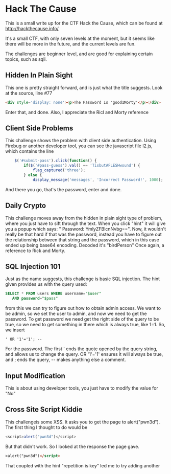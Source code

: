# Hack The Cause

This is a small write up for the CTF Hack the Cause, which can be found at http://hackthecause.info/ 

It's a small CTF, with only seven levels at the moment, but it seems like there will be more in the future, and the current levels are fun.

The challenges are beginner level, and are good for explaining certain topics, such as sqli. 
## Hidden In Plain Sight

This one is pretty straight forward, and is just what the title suggests. Look at the source, line #77
```html
<div style='display: none'><p>The Password Is 'good1Morty'</p></div>
```
Enter that, and done. Also, I appreciate the Ricl and Morty reference

## Client Side Problems
This challenge shows the problem with client side authentication. Using Firebug or another developer tool, you can see the javascript file
l2.js, which contains the line
```javascript
	$('#submit-pass').click(function() {
		if($('#pass-guess').val() == 'TisbutAFLESHwound') {
			flag_captured('three');
		} else {
			display_message('messages', 'Incorrect Password!', 1000);
```
And there you go, that's the password, enter and done.

## Daily Crypto

This challenge moves away from the hidden in plain sight type of problem, where you just have to sift through the text. When you click "hint"
it will give you a popup which says: "  Password:
      YmlyZFBlcnNvbg==". Now, it wouldn't really be that hard if that was the password, instead you have to figure out the relationship between that string and the password, which in this case ended
      up being base64 encoding.
Decoded it's "birdPerson"
Once again, a reference to Rick and Morty.

## SQL Injection 101
Just as the name suggests, this challenge is basic SQL injection. The hint given provides us with the query used:
```sql
SELECT * FROM users WHERE username="$user"
   AND password="$pass"
```
from this we can try to figure out how to obtain admin access. We want to be admin, so we set the user to admin, and now we need to get the password.
To get password we need get the right side of the query to be true, so we need to get something in there which is always true, like 1=1.
So, we insert 
```
' OR '1'='1'; -- 
```
For the password. The first ' ends the quote opened by the query string, and allows us to change the query. OR '1'='1' ensures it will always be true, and ; ends the query, -- makes anything else a comment.


## Input Modification
This is about using developer tools, you just have to modify the value for "No"

## Cross Site Script Kiddie

This challengeis some XSS. It asks you to get the page to alert("pwn3d"). The first thing I thought to do would be 
```javascript
<script>alert("pwn3d")</script>
```
But that didn't work. So I looked at the response the page gave. 
```html
>alert("pwn3d")</script>
```
That coupled with the hint "repetition is key" led me to try adding another <script> to the front, which worked.

## Multi Crypto
This is the final challenge, and it seems similar to #3. The hint this time is Password: YWJGYmhjU2JlSA==
Base64 decoding this seems to give something that isn't useful, but looking at the title we can tell there must be another step in decoding this.
CTFs tend to include the Vigenere, and rot(n). This string, once Base64 decoded is abFbhcSbeH.
I decided to check by going from easiest to hardest, and started with Rot(n). Using http://rumkin.com/tools/cipher/caesar.php I got all rotations for this string at once, and it ended up being the most common Rot 13.
The password being: noSoupForU 
